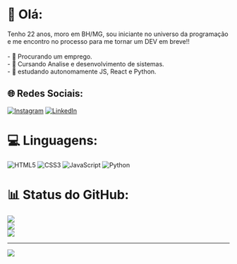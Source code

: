 # 💫 Olá:
Tenho 22 anos, moro em BH/MG, sou iniciante no universo da programação e me encontro no processo para me tornar um DEV em breve!!<br><br>- 🔭 Procurando um emprego.<br>- 🌱 Cursando Analise e desenvolvimento de sistemas.<br>- 🧠 estudando autonomamente JS, React e Python.


## 🌐 Redes Sociais:
[![Instagram](https://img.shields.io/badge/Instagram-%23E4405F.svg?logo=Instagram&logoColor=white)](https://instagram.com/magrelopai) [![LinkedIn](https://img.shields.io/badge/LinkedIn-%230077B5.svg?logo=linkedin&logoColor=white)](https://linkedin.com/in/GabrielHungria) 

# 💻 Linguagens:
![HTML5](https://img.shields.io/badge/html5-%23E34F26.svg?style=for-the-badge&logo=html5&logoColor=white) ![CSS3](https://img.shields.io/badge/css3-%231572B6.svg?style=for-the-badge&logo=css3&logoColor=white) ![JavaScript](https://img.shields.io/badge/javascript-%23323330.svg?style=for-the-badge&logo=javascript&logoColor=%23F7DF1E) ![Python](https://img.shields.io/badge/python-3670A0?style=for-the-badge&logo=python&logoColor=ffdd54)
# 📊 Status do GitHub:
![](https://github-readme-stats.vercel.app/api?username=GabrielHungria&theme=radical&hide_border=false&include_all_commits=false&count_private=true)<br/>
![](https://github-readme-streak-stats.herokuapp.com/?user=GabrielHungria&theme=radical&hide_border=false)<br/>
![](https://github-readme-stats.vercel.app/api/top-langs/?username=GabrielHungria&theme=radical&hide_border=false&include_all_commits=false&count_private=true&layout=compact)

---
[![](https://visitcount.itsvg.in/api?id=GabrielHungria&icon=0&color=0)](https://visitcount.itsvg.in)

<!-- Proudly created with GPRM ( https://gprm.itsvg.in ) -->
